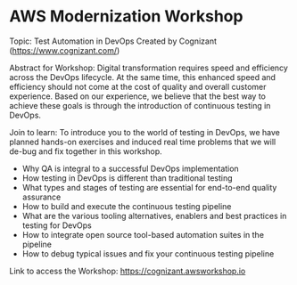 # AWS Modernization Workshop 
Topic: Test Automation in DevOps
Created by Cognizant (https://www.cognizant.com/)

Abstract for Workshop:
Digital transformation requires speed and efficiency across the DevOps lifecycle. At the same time, this enhanced speed and efficiency should not come at the cost of quality and overall customer experience. Based on our experience, we believe that the best way to achieve these goals is through the introduction of continuous testing in DevOps.

Join to learn: To introduce you to the world of testing in DevOps, we have planned hands-on exercises and induced real time problems that we will de-bug and fix together in this workshop.

- Why QA is integral to a successful DevOps implementation
- How testing in DevOps is different than traditional testing
- What types and stages of testing are essential for end-to-end quality assurance
- How to build and execute the continuous testing pipeline
- What are the various tooling alternatives, enablers and best practices in testing for DevOps
- How to integrate open source tool-based automation suites in the pipeline
- How to debug typical issues and fix your continuous testing pipeline


Link to access the Workshop: https://cognizant.awsworkshop.io
